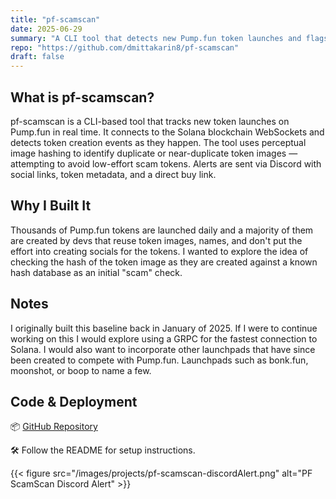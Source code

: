 ```yaml
---
title: "pf-scamscan"
date: 2025-06-29
summary: "A CLI tool that detects new Pump.fun token launches and flags potential scams using real-time image analysis."
repo: "https://github.com/dmittakarin8/pf-scamscan"
draft: false
---
```


## What is pf-scamscan?

pf-scamscan is a CLI-based tool that tracks new token launches on Pump.fun in real time. It connects to the Solana blockchain WebSockets and detects token creation events as they happen. The tool uses perceptual image hashing to identify duplicate or near-duplicate token images — attempting to avoid low-effort scam tokens. Alerts are sent via Discord with social links, token metadata, and a direct buy link.

## Why I Built It

Thousands of Pump.fun tokens are launched daily and a majority of them are created by devs that reuse token images, names, and don't put the effort into creating socials for the tokens.  I wanted to explore the idea of checking the hash of the token image as they are created against a known hash database as an initial "scam" check.  

## Notes

I originally built this baseline back in January of 2025.  If I were to continue working on this I would explore using a GRPC for the fastest connection to Solana.  I would also want to incorporate other launchpads that have since been created to compete with Pump.fun.  Launchpads such as bonk.fun, moonshot, or boop to name a few.  

## Code & Deployment

📦 [GitHub Repository](https://github.com/dmittakarin8/pf-scamscan)

🛠️ Follow the README for setup instructions.

{{< figure src="/images/projects/pf-scamscan-discordAlert.png" alt="PF ScamScan Discord Alert" >}}


